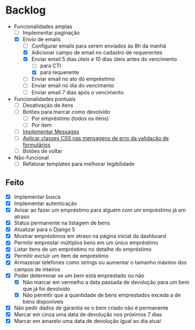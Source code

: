 # Backlog

- Funcionalidades amplas
  - [ ] Implementar paginação
  - [x] Envio de emails
    - [ ] Configurar emails para serem enviados às 8h da manhã
    - [x] Adicionar campo de email no cadastro de requerentes
    - [x] Enviar email 5 dias úteis e 10 dias úteis antes do vencimento
      - [ ] para CTI
      - [x] para requerente
    - [ ] Enviar email no ato do empréstimo
    - [ ] Enviar email no dia do vencimento
    - [ ] Enviar email 7 dias após o vencimento

- Funcionalidades pontuais
  - [ ] Desativação de itens
  - [ ] Botões para marcar como devolvido
    - [ ] Por empréstimo (todos os itens)
    - [ ] Por item
  - [ ] [Implementar Messages](https://docs.djangoproject.com/en/4.2/ref/contrib/messages)
  - [ ] [Aplicar classes CSS nas mensagens de erro da validação de formulários](https://getbootstrap.com/docs/5.3/forms/validation)
  - [ ] Botões de voltar

- Não-funcional
  - [ ] Refatorar templates para melhorar legibilidade

## Feito
- [x] Implementar busca
- [x] Implementar autenticação
- [x] Avisar ao fazer um empréstimo para alguém com um empréstimo já em atraso
- [x] Status permanente na listagem de bens
- [x] Atualizar para o Django 5
- [x] Mostrar empréstimos em atraso na página inicial da dashboard
- [x] Permitir emprestar múltiplos bens em um único empréstimo
- [x] Listar itens de um empréstimo no detalhe do empréstimo
- [x] Permitir excluir um item de empréstimo
- [x] Armazenar telefones como strings ou aumentar o tamanho máximo dos campos de inteiros
- [x] Poder determinar se um bem está emprestado ou não
    - [x] Não marcar em vermelho a data passada de devolução para um bem que já foi devolvido
    - [x] Não permitir que a quantidade de bens emprestados exceda a de bens disponíveis
- [x] Não pedir dados de garantia se o bem criado não é permanente
- [x] Marcar em cinza uma data de devolução nos próximos 7 dias
- [x] Marcar em amarelo uma data de devolução igual ao dia atual
